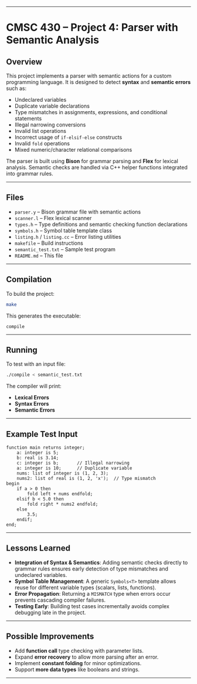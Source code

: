 
---

# CMSC 430 – Project 4: Parser with Semantic Analysis

## Overview

This project implements a parser with semantic actions for a custom programming language.
It is designed to detect **syntax** and **semantic errors** such as:

* Undeclared variables
* Duplicate variable declarations
* Type mismatches in assignments, expressions, and conditional statements
* Illegal narrowing conversions
* Invalid list operations
* Incorrect usage of `if-elsif-else` constructs
* Invalid `fold` operations
* Mixed numeric/character relational comparisons

The parser is built using **Bison** for grammar parsing and **Flex** for lexical analysis.
Semantic checks are handled via C++ helper functions integrated into grammar rules.

---

## Files

* `parser.y` – Bison grammar file with semantic actions
* `scanner.l` – Flex lexical scanner
* `types.h` – Type definitions and semantic checking function declarations
* `symbols.h` – Symbol table template class
* `listing.h` / `listing.cc` – Error listing utilities
* `makefile` – Build instructions
* `semantic_test.txt` – Sample test program
* `README.md` – This file

---

## Compilation

To build the project:

```bash
make
```

This generates the executable:

```
compile
```

---

## Running

To test with an input file:

```bash
./compile < semantic_test.txt
```

The compiler will print:

* **Lexical Errors**
* **Syntax Errors**
* **Semantic Errors**

---

## Example Test Input

```plaintext
function main returns integer;
    a: integer is 5;
    b: real is 3.14;
    c: integer is b;       // Illegal narrowing
    a: integer is 10;      // Duplicate variable
    nums: list of integer is (1, 2, 3);
    nums2: list of real is (1, 2, 'x');  // Type mismatch
begin
    if a > 0 then
        fold left + nums endfold;
    elsif b < 5.0 then
        fold right * nums2 endfold;
    else
        3.5;
    endif;
end;
```

---

## Lessons Learned

* **Integration of Syntax & Semantics**: Adding semantic checks directly to grammar rules ensures early detection of type mismatches and undeclared variables.
* **Symbol Table Management**: A generic `Symbols<T>` template allows reuse for different variable types (scalars, lists, functions).
* **Error Propagation**: Returning a `MISMATCH` type when errors occur prevents cascading compiler failures.
* **Testing Early**: Building test cases incrementally avoids complex debugging late in the project.

---

## Possible Improvements

* Add **function call** type checking with parameter lists.
* Expand **error recovery** to allow more parsing after an error.
* Implement **constant folding** for minor optimizations.
* Support **more data types** like booleans and strings.

---
